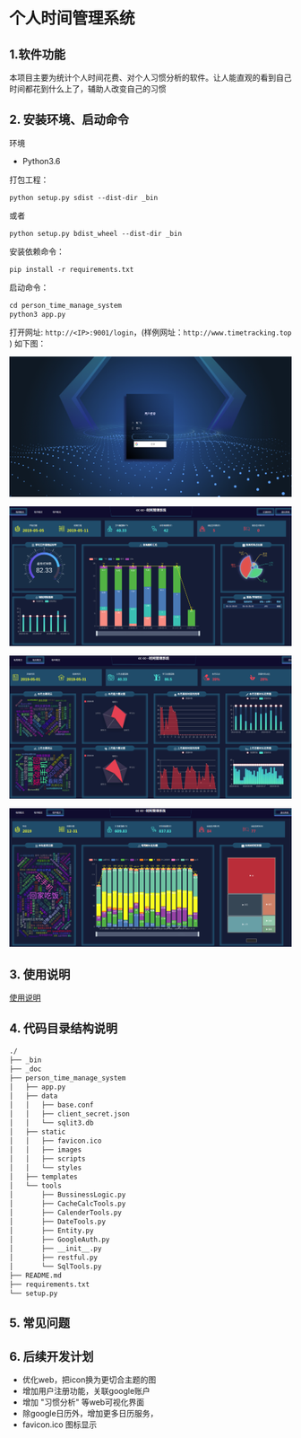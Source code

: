 
# 个人时间管理系统

## 1.软件功能
本项目主要为统计个人时间花费、对个人习惯分析的软件。让人能直观的看到自己时间都花到什么上了，辅助人改变自己的习惯

## 2. 安装环境、启动命令
环境
- Python3.6

打包工程：
```
python setup.py sdist --dist-dir _bin
```
或者
```
python setup.py bdist_wheel --dist-dir _bin
```

安装依赖命令：
```
pip install -r requirements.txt
```

启动命令：
```
cd person_time_manage_system
python3 app.py
```

打开网址: ```http://<IP>:9001/login```，(样例网址：```http://www.timetracking.top``` ) 如下图：

![avatar](./_doc/img/login.png)

![avatar](./_doc/img/every_day_sum.png)

![avatar](./_doc/img/every_month_sum.png)

![avatar](./_doc/img/every_year_sum.png)

## 3. 使用说明
[使用说明](./_doc/UseInstruction.md)

## 4. 代码目录结构说明
```
./
├── _bin
├── _doc
├── person_time_manage_system
│   ├── app.py
│   ├── data
│   │   ├── base.conf
│   │   ├── client_secret.json
│   │   └── sqlit3.db
│   ├── static
│   │   ├── favicon.ico
│   │   ├── images
│   │   ├── scripts
│   │   └── styles
│   ├── templates
│   └── tools
│       ├── BussinessLogic.py
│       ├── CacheCalcTools.py
│       ├── CalenderTools.py
│       ├── DateTools.py
│       ├── Entity.py
│       ├── GoogleAuth.py
│       ├── __init__.py
│       ├── restful.py
│       └── SqlTools.py
├── README.md
├── requirements.txt
└── setup.py

```

## 5. 常见问题


## 6. 后续开发计划
- 优化web，把icon换为更切合主题的图
- 增加用户注册功能，关联google账户
- 增加 "习惯分析" 等web可视化界面
- 除google日历外，增加更多日历服务，
- favicon.ico 图标显示